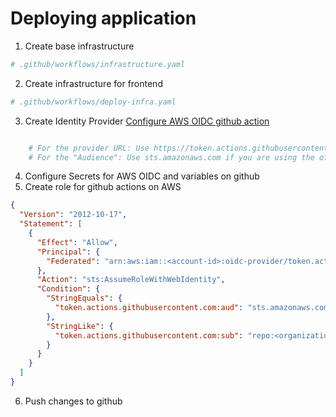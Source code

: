 # Deploying application

1. Create base infrastructure

```bash
# .github/workflows/infrastructure.yaml
```

2. Create infrastructure for frontend

```bash
# .github/workflows/deploy-infra.yaml
```

3. Create Identity Provider [Configure AWS OIDC github action](https://docs.github.com/en/actions/security-for-github-actions/security-hardening-your-deployments/configuring-openid-connect-in-amazon-web-services)

```bash

    # For the provider URL: Use https://token.actions.githubusercontent.com
    # For the "Audience": Use sts.amazonaws.com if you are using the official action.

```

4. Configure Secrets for AWS OIDC and variables on github
5. Create role for github actions on AWS

```json
{
  "Version": "2012-10-17",
  "Statement": [
    {
      "Effect": "Allow",
      "Principal": {
        "Federated": "arn:aws:iam::<account-id>:oidc-provider/token.actions.githubusercontent.com"
      },
      "Action": "sts:AssumeRoleWithWebIdentity",
      "Condition": {
        "StringEquals": {
          "token.actions.githubusercontent.com:aud": "sts.amazonaws.com"
        },
        "StringLike": {
          "token.actions.githubusercontent.com:sub": "repo:<organization>/<repository>:*"
        }
      }
    }
  ]
}
```

6. Push changes to github
